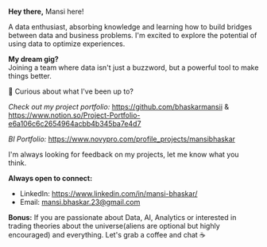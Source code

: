 
**Hey there,** Mansi here!

A data enthusiast, absorbing knowledge and learning how to build bridges between data and business problems. I'm excited to explore the potential of using data to optimize experiences.
  
 **My dream gig?**\
 Joining a team where data isn't just a buzzword, but a powerful tool to make things better. 

👀 Curious about what I've been up to?

_Check out my project portfolio:_ https://github.com/bhaskarmansii & \
https://www.notion.so/Project-Portfolio-e6a106c6c2654964acbb4b345ba7e4d7 

_BI Portfolio:_ https://www.novypro.com/profile_projects/mansibhaskar 

I'm always looking for feedback on my projects, let me know what you think.

**Always open to connect:**
- LinkedIn: https://www.linkedin.com/in/mansi-bhaskar/ 
- Email: mansi.bhaskar.23@gmail.com


**Bonus:** If you are passionate about Data, AI, Analytics or interested in trading theories about the universe(aliens are optional but highly encouraged) and everything. Let's grab a coffee and chat ☕️


<!---
bhaskarmansii/bhaskarmansii is a ✨ special ✨ repository because its `README.md` (this file) appears on your GitHub profile.
You can click the Preview link to take a look at your changes.
--->

